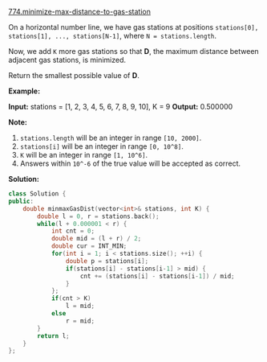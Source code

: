 [774.minimize-max-distance-to-gas-station](https://leetcode.com/problems/minimize-max-distance-to-gas-station/)  

On a horizontal number line, we have gas stations at positions `stations[0], stations[1], ..., stations[N-1]`, where `N = stations.length`.

Now, we add `K` more gas stations so that **D**, the maximum distance between adjacent gas stations, is minimized.

Return the smallest possible value of **D**.

**Example:**

**Input:** stations = \[1, 2, 3, 4, 5, 6, 7, 8, 9, 10\], K = 9
**Output:** 0.500000

**Note:**

1.  `stations.length` will be an integer in range `[10, 2000]`.
2.  `stations[i]` will be an integer in range `[0, 10^8]`.
3.  `K` will be an integer in range `[1, 10^6]`.
4.  Answers within `10^-6` of the true value will be accepted as correct.  



**Solution:**  

```cpp
class Solution {
public:
    double minmaxGasDist(vector<int>& stations, int K) {
        double l = 0, r = stations.back();
        while(l + 0.000001 < r) {
            int cnt = 0;
            double mid = (l + r) / 2;
            double cur = INT_MIN;
            for(int i = 1; i < stations.size(); ++i) {
                double p = stations[i];
                if(stations[i] - stations[i-1] > mid) {
                    cnt += (stations[i] - stations[i-1]) / mid;
                }
            };
            if(cnt > K)
                l = mid;
            else
                r = mid;
        }
        return l;
    }
};
```
      